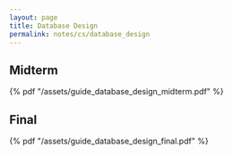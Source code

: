 ```yaml
---
layout: page
title: Database Design
permalink: notes/cs/database_design
---
```

<!-- TODO: Create a dedicated "notes" layout. -->

## Midterm
{% pdf "/assets/guide_database_design_midterm.pdf" %}

## Final
{% pdf "/assets/guide_database_design_final.pdf" %}